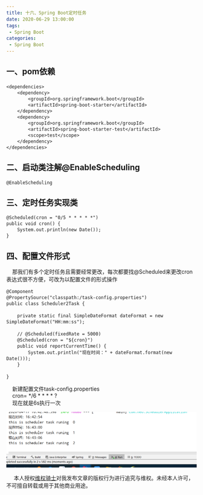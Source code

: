 ```yaml
---
title: 十六、Spring Boot定时任务
date: 2020-06-29 13:00:00
tags:
 - Spring Boot
categories:
 - Spring Boot
---
```


## 一、pom依赖

    <dependencies>
     	<dependency>
     		<groupId>org.springframework.boot</groupId>
     		<artifactId>spring-boot-starter</artifactId>
     	</dependency>
     	<dependency>
     		<groupId>org.springframework.boot</groupId>
     		<artifactId>spring-boot-starter-test</artifactId>
     		<scope>test</scope>
     	</dependency>
    </dependencies>
## 二、启动类注解@EnableScheduling

    @EnableScheduling
    
## 三、定时任务实现类
    
    @Scheduled(cron = "0/5 * * * * *")
    public void cron() {
        System.out.println(new Date());
    }
    
## 四、配置文件形式   
    
&nbsp;&nbsp;&nbsp;&nbsp;那我们有多个定时任务且需要经常更改，每次都要找@Scheduled来更改cron表达式很不方便，可改为以配置文件的形式操作<br>    
    
    @Component
    @PropertySource("classpath:/task-config.properties")
    public class Scheduler2Task {
    
        private static final SimpleDateFormat dateFormat = new SimpleDateFormat("HH:mm:ss");
    
        // @Scheduled(fixedRate = 5000)
        @Scheduled(cron = "${cron}")
        public void reportCurrentTime() {
            System.out.println("现在时间：" + dateFormat.format(new Date()));
        }
    
    }
    
&nbsp;&nbsp;&nbsp;&nbsp;新建配置文件task-config.properties<br/>
&nbsp;&nbsp;&nbsp;&nbsp;cron= */6 * * * * ?<br/>
&nbsp;&nbsp;&nbsp;&nbsp;现在就是6s执行一次<br/>


![logo](./t1.png)  <br>


&nbsp;&nbsp;&nbsp;&nbsp; 本人授权[维权骑士](http://rightknights.com)对我发布文章的版权行为进行追究与维权。未经本人许可，不可擅自转载或用于其他商业用途。


 
